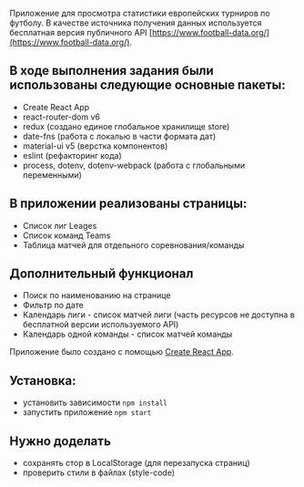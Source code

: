 Приложение для просмотра статистики европейских турниров по футболу. В качестве источника получения данных используется бесплатная версия публичного API [https://www.football-data.org/](https://www.football-data.org/).

## В ходе выполнения задания были использованы следующие основные пакеты:
* Create React App
* react-router-dom v6 
* redux (создано единое глобальное хранилище store)
* date-fns (работа с локалью в части формата дат)
* material-ui v5 (верстка компонентов)
* eslint (рефакторинг кода)
* process, dotenv, dotenv-webpack (работа с глобальными переменными)

## В приложении реализованы страницы: 
* Список лиг Leages 
* Список команд Teams
* Таблица матчей для отдельного соревнования/команды
  
## Дополнительный функционал
* Поиск по наименованию на странице
* Фильтр по дате
* Календарь лиги - список матчей лиги (часть ресурсов не доступна в бесплатной версии используемого API)
* Календарь одной команды - список матчей команды
  
Приложение было создано с помощью [Create React App](https://github.com/facebook/create-react-app).

## Установка:
* установить зависимости  `npm install`
* запустить приложение  `npm start`

## Нужно доделать
* сохранять стор в LocalStorage (для перезапуска страниц)
* проверить стили в файлах (style-code)


